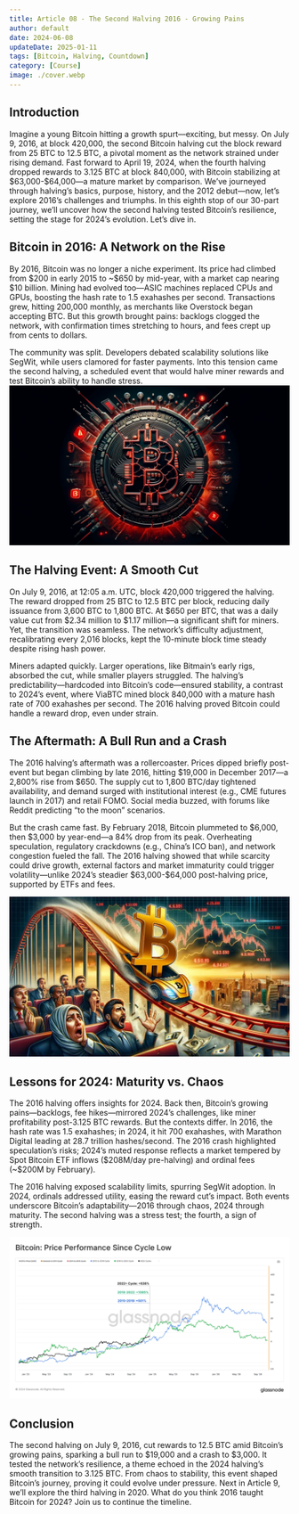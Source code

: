 ```yaml
---
title: Article 08 - The Second Halving 2016 - Growing Pains
author: default
date: 2024-06-08
updateDate: 2025-01-11
tags: [Bitcoin, Halving, Countdown]
category: [Course]
image: ./cover.webp
---
```


## Introduction

Imagine a young Bitcoin hitting a growth spurt—exciting, but messy. On July 9, 2016, at block 420,000, the second Bitcoin halving cut the block reward from 25 BTC to 12.5 BTC, a pivotal moment as the network strained under rising demand. Fast forward to April 19, 2024, when the fourth halving dropped rewards to 3.125 BTC at block 840,000, with Bitcoin stabilizing at \$63,000-\$64,000—a mature market by comparison. We’ve journeyed through halving’s basics, purpose, history, and the 2012 debut—now, let’s explore 2016’s challenges and triumphs. In this eighth stop of our 30-part journey, we’ll uncover how the second halving tested Bitcoin’s resilience, setting the stage for 2024’s evolution. Let’s dive in.

## Bitcoin in 2016: A Network on the Rise

By 2016, Bitcoin was no longer a niche experiment. Its price had climbed from \$200 in early 2015 to ~\$650 by mid-year, with a market cap nearing \$10 billion. Mining had evolved too—ASIC machines replaced CPUs and GPUs, boosting the hash rate to 1.5 exahashes per second. Transactions grew, hitting 200,000 monthly, as merchants like Overstock began accepting BTC. But this growth brought pains: backlogs clogged the network, with confirmation times stretching to hours, and fees crept up from cents to dollars.

The community was split. Developers debated scalability solutions like SegWit, while users clamored for faster payments. Into this tension came the second halving, a scheduled event that would halve miner rewards and test Bitcoin’s ability to handle stress.
![Image 1: "2016 Network Strain"](1.2016-network-strain.webp)

## The Halving Event: A Smooth Cut

On July 9, 2016, at 12:05 a.m. UTC, block 420,000 triggered the halving. The reward dropped from 25 BTC to 12.5 BTC per block, reducing daily issuance from 3,600 BTC to 1,800 BTC. At \$650 per BTC, that was a daily value cut from \$2.34 million to \$1.17 million—a significant shift for miners. Yet, the transition was seamless. The network’s difficulty adjustment, recalibrating every 2,016 blocks, kept the 10-minute block time steady despite rising hash power.

Miners adapted quickly. Larger operations, like Bitmain’s early rigs, absorbed the cut, while smaller players struggled. The halving’s predictability—hardcoded into Bitcoin’s code—ensured stability, a contrast to 2024’s event, where ViaBTC mined block 840,000 with a mature hash rate of 700 exahashes per second. The 2016 halving proved Bitcoin could handle a reward drop, even under strain.

## The Aftermath: A Bull Run and a Crash

The 2016 halving’s aftermath was a rollercoaster. Prices dipped briefly post-event but began climbing by late 2016, hitting \$19,000 in December 2017—a 2,800% rise from \$650. The supply cut to 1,800 BTC/day tightened availability, and demand surged with institutional interest (e.g., CME futures launch in 2017) and retail FOMO. Social media buzzed, with forums like Reddit predicting “to the moon” scenarios.

But the crash came fast. By February 2018, Bitcoin plummeted to \$6,000, then \$3,000 by year-end—a 84% drop from its peak. Overheating speculation, regulatory crackdowns (e.g., China’s ICO ban), and network congestion fueled the fall. The 2016 halving showed that while scarcity could drive growth, external factors and market immaturity could trigger volatility—unlike 2024’s steadier \$63,000-\$64,000 post-halving price, supported by ETFs and fees.

![Image 2: "2016 Price Rollercoaster"](./2.2016-bitcoin-rollercoaster.webp)

## Lessons for 2024: Maturity vs. Chaos

The 2016 halving offers insights for 2024. Back then, Bitcoin’s growing pains—backlogs, fee hikes—mirrored 2024’s challenges, like miner profitability post-3.125 BTC rewards. But the contexts differ. In 2016, the hash rate was 1.5 exahashes; in 2024, it hit 700 exahashes, with Marathon Digital leading at 28.7 trillion hashes/second. The 2016 crash highlighted speculation’s risks; 2024’s muted response reflects a market tempered by Spot Bitcoin ETF inflows (\$208M/day pre-halving) and ordinal fees (~\$200M by February).

The 2016 halving exposed scalability limits, spurring SegWit adoption. In 2024, ordinals addressed utility, easing the reward cut’s impact. Both events underscore Bitcoin’s adaptability—2016 through chaos, 2024 through maturity. The second halving was a stress test; the fourth, a sign of strength.

![Image 3: "2016 vs. 2024 Resilience"](./3.2016-vs-2024-resilience.webp)

## Conclusion

The second halving on July 9, 2016, cut rewards to 12.5 BTC amid Bitcoin’s growing pains, sparking a bull run to \$19,000 and a crash to \$3,000. It tested the network’s resilience, a theme echoed in the 2024 halving’s smooth transition to 3.125 BTC. From chaos to stability, this event shaped Bitcoin’s journey, proving it could evolve under pressure. Next in Article 9, we’ll explore the third halving in 2020. What do you think 2016 taught Bitcoin for 2024? Join us to continue the timeline.
